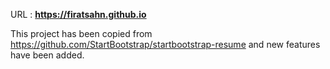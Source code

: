 URL : **https://firatsahn.github.io**

This project has been copied from https://github.com/StartBootstrap/startbootstrap-resume and new features have been added.
